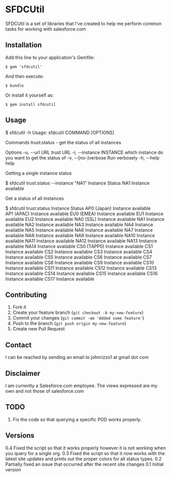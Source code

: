 # SFDCUtil

SFDCUtil is a set of libraries that I've created to help me perform common tasks for working with salesforce.com

## Installation

Add this line to your application's Gemfile:

    $ gem 'sfdcutil'

And then execute:

    $ bundle

Or install it yourself as:

    $ gem install sfdcutil

## Usage

$ sfdcutil -h
Usage: sfdcutil COMMAND [OPTIONS]

Commands
     trust:status - get the status of all instances

Options
    -u, --url URL                    trust URL
    -i, --instance INSTANCE          which instance do you want to get the status of
    -v, --[no-]verbose               Run verbosely
    -h, --help                       help

Getting a single instance status

$ sfdcutil trust:status --instance "NA1"
    Instance Status
         NA1 Instance available

Get a status of all instances

$ sfdcutil trust:status
    Instance Status
 AP0 (Japan) Instance available
  AP1 (APAC) Instance available
  EU0 (EMEA) Instance available
         EU1 Instance available
         EU2 Instance available
   NA0 (SSL) Instance available
         NA1 Instance available
         NA2 Instance available
         NA3 Instance available
         NA4 Instance available
         NA5 Instance available
         NA6 Instance available
         NA7 Instance available
         NA8 Instance available
         NA9 Instance available
        NA10 Instance available
        NA11 Instance available
        NA12 Instance available
        NA13 Instance available
        NA14 Instance available
 CS0 (TAPP0) Instance available
         CS1 Instance available
         CS2 Instance available
         CS3 Instance available
         CS4 Instance available
         CS5 Instance available
         CS6 Instance available
         CS7 Instance available
         CS8 Instance available
         CS9 Instance available
        CS10 Instance available
        CS11 Instance available
        CS12 Instance available
        CS13 Instance available
        CS14 Instance available
        CS15 Instance available
        CS16 Instance available
        CS17 Instance available

## Contributing

1. Fork it
2. Create your feature branch (`git checkout -b my-new-feature`)
3. Commit your changes (`git commit -am 'Added some feature'`)
4. Push to the branch (`git push origin my-new-feature`)
5. Create new Pull Request

## Contact
I can be reached by sending an email to johnrizzo1 at gmail dot com

## Disclaimer

I am currently a Salesforce.com employee.  The views expressed are my own and not those of salesforce.com

## TODO

1. Fix the code so that querying a specific POD works properly.

## Versions

0.4 Fixed the script so that it works properly however it is not working when you query for a single org.
0.3 Fixed the script so that it now works with the latest site updates and prints out the proper colors for all
    status types.
0.2 Partially fixed an issue that occurred after the recent site changes
0.1 Initial version